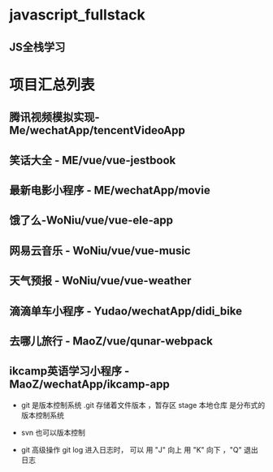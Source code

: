 # javascript_fullstack
  ## JS全栈学习 

# 项目汇总列表
  ## 腾讯视频模拟实现-Me/wechatApp/tencentVideoApp
  ## 笑话大全 - ME/vue/vue-jestbook
  ## 最新电影小程序 - ME/wechatApp/movie
  ## 饿了么-WoNiu/vue/vue-ele-app
  ## 网易云音乐 - WoNiu/vue/vue-music
  ## 天气预报 - WoNiu/vue/vue-weather
  ## 滴滴单车小程序 - Yudao/wechatApp/didi_bike
  ## 去哪儿旅行 - MaoZ/vue/qunar-webpack
  ## ikcamp英语学习小程序 - MaoZ/wechatApp/ikcamp-app



- git 是版本控制系统
  .git 存储着文件版本 ，暂存区 stage 
  本地仓库 
  是分布式的版本控制系统

- svn 也可以版本控制

- git 高级操作 git log  进入日志时， 可以 用 "J" 向上  用 "K" 向下  ，"Q" 退出 日志

